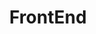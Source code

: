 ---
title: FrontEnd
description: 프론트엔드에 관한 공부
image: icons8-frontend-100.png

# Badge style
style:
    background: "#2FDB5E"
    color: "#fff"
---